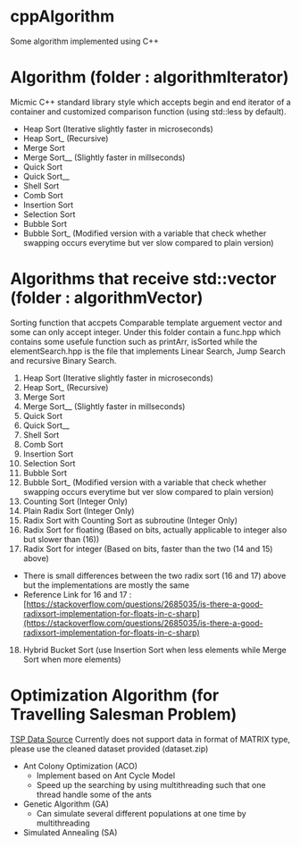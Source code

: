 # cppAlgorithm
Some algorithm implemented using C++

# Algorithm (folder : algorithmIterator)
Micmic C++ standard library style which accepts begin and end iterator of a container and customized comparison function (using std::less by default). 
- Heap Sort (Iterative slightly faster in microseconds)
- Heap Sort_ (Recursive)
- Merge Sort 
- Merge Sort__ (Slightly faster in millseconds)
- Quick Sort
- Quick Sort__ 
- Shell Sort
- Comb Sort
- Insertion Sort
- Selection Sort
- Bubble Sort
- Bubble Sort_ (Modified version with a variable that check whether swapping occurs everytime but ver slow compared to plain version)

# Algorithms that receive std::vector (folder : algorithmVector)
Sorting function that accpets Comparable template arguement vector and some can only accept integer.
Under this folder contain a func.hpp which contains some usefule function such as printArr, isSorted while the elementSearch.hpp
is the file that implements Linear Search, Jump Search and recursive Binary Search.
1) Heap Sort (Iterative slightly faster in microseconds)
2) Heap Sort_ (Recursive)
3) Merge Sort 
4) Merge Sort__ (Slightly faster in millseconds)
5) Quick Sort
6) Quick Sort__ 
7) Shell Sort
8) Comb Sort
9) Insertion Sort
10) Selection Sort
11) Bubble Sort
12) Bubble Sort_ (Modified version with a variable that check whether swapping occurs everytime but ver slow compared to plain version)
13) Counting Sort (Integer Only)
14) Plain Radix Sort (Integer Only)
15) Radix Sort with Counting Sort as subroutine (Integer Only)
16) Radix Sort for floating (Based on bits, actually applicable to integer also but slower than (16))
17) Radix Sort for integer (Based on bits, faster than the two (14 and 15) above)
  - There is small differences between the two radix sort (16 and 17) above but the implementations are mostly the same
  - Reference Link for 16 and 17 : [https://stackoverflow.com/questions/2685035/is-there-a-good-radixsort-implementation-for-floats-in-c-sharp](https://stackoverflow.com/questions/2685035/is-there-a-good-radixsort-implementation-for-floats-in-c-sharp)
18) Hybrid Bucket Sort (use Insertion Sort when less elements while Merge Sort when more elements)

# Optimization Algorithm (for Travelling Salesman Problem)
[TSP Data Source](http://comopt.ifi.uni-heidelberg.de/software/TSPLIB95/tsp/)
Currently does not support data in format of MATRIX type, please use the cleaned dataset provided (dataset.zip)
- Ant Colony Optimization (ACO)
  - Implement based on Ant Cycle Model
  - Speed up the searching by using multithreading such that one thread handle some of the ants
- Genetic Algorithm (GA)
  - Can simulate several different populations at one time by multithreading
- Simulated Annealing (SA)
